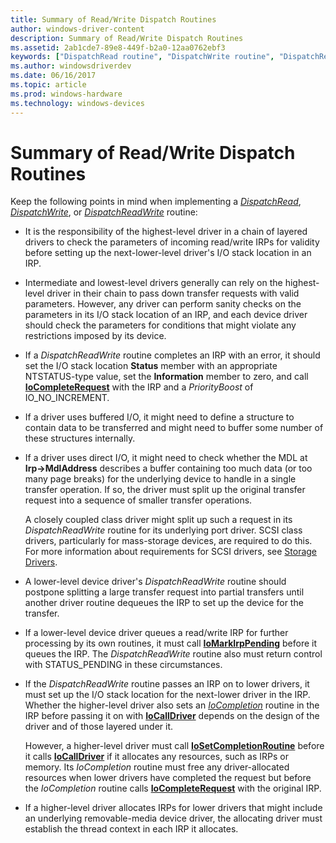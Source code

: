 ```yaml
---
title: Summary of Read/Write Dispatch Routines
author: windows-driver-content
description: Summary of Read/Write Dispatch Routines
ms.assetid: 2ab1cde7-89e8-449f-b2a0-12aa0762ebf3
keywords: ["DispatchRead routine", "DispatchWrite routine", "DispatchReadWrite routine", "dispatch routines WDK kernel , DispatchReadWrite routine", "dispatch routines WDK kernel , DispatchWrite routine", "dispatch routines WDK kernel , DispatchRead routine", "read/write dispatch routines WDK kernel", "IRP_MJ_WRITE I/O function codes", "IRP_MJ_READ I/O function codes", "data transfers WDK kernel , read/write dispatch routines", "transferring data WDK kernel , read/write dispatch routines"]
ms.author: windowsdriverdev
ms.date: 06/16/2017
ms.topic: article
ms.prod: windows-hardware
ms.technology: windows-devices
---
```


# Summary of Read/Write Dispatch Routines





Keep the following points in mind when implementing a [*DispatchRead*](https://msdn.microsoft.com/library/windows/hardware/ff543376), [*DispatchWrite*](https://msdn.microsoft.com/library/windows/hardware/ff544034), or [*DispatchReadWrite*](https://msdn.microsoft.com/library/windows/hardware/ff543381) routine:

-   It is the responsibility of the highest-level driver in a chain of layered drivers to check the parameters of incoming read/write IRPs for validity before setting up the next-lower-level driver's I/O stack location in an IRP.

-   Intermediate and lowest-level drivers generally can rely on the highest-level driver in their chain to pass down transfer requests with valid parameters. However, any driver can perform sanity checks on the parameters in its I/O stack location of an IRP, and each device driver should check the parameters for conditions that might violate any restrictions imposed by its device.

-   If a *DispatchReadWrite* routine completes an IRP with an error, it should set the I/O stack location **Status** member with an appropriate NTSTATUS-type value, set the **Information** member to zero, and call [**IoCompleteRequest**](https://msdn.microsoft.com/library/windows/hardware/ff548343) with the IRP and a *PriorityBoost* of IO\_NO\_INCREMENT.

-   If a driver uses buffered I/O, it might need to define a structure to contain data to be transferred and might need to buffer some number of these structures internally.

-   If a driver uses direct I/O, it might need to check whether the MDL at **Irp-&gt;MdlAddress** describes a buffer containing too much data (or too many page breaks) for the underlying device to handle in a single transfer operation. If so, the driver must split up the original transfer request into a sequence of smaller transfer operations.

    A closely coupled class driver might split up such a request in its *DispatchReadWrite* routine for its underlying port driver. SCSI class drivers, particularly for mass-storage devices, are required to do this. For more information about requirements for SCSI drivers, see [Storage Drivers](https://msdn.microsoft.com/library/windows/hardware/ff566976).

-   A lower-level device driver's *DispatchReadWrite* routine should postpone splitting a large transfer request into partial transfers until another driver routine dequeues the IRP to set up the device for the transfer.

-   If a lower-level device driver queues a read/write IRP for further processing by its own routines, it must call [**IoMarkIrpPending**](https://msdn.microsoft.com/library/windows/hardware/ff549422) before it queues the IRP. The *DispatchReadWrite* routine also must return control with STATUS\_PENDING in these circumstances.

-   If the *DispatchReadWrite* routine passes an IRP on to lower drivers, it must set up the I/O stack location for the next-lower driver in the IRP. Whether the higher-level driver also sets an [*IoCompletion*](https://msdn.microsoft.com/library/windows/hardware/ff548354) routine in the IRP before passing it on with [**IoCallDriver**](https://msdn.microsoft.com/library/windows/hardware/ff548336) depends on the design of the driver and of those layered under it.

    However, a higher-level driver must call [**IoSetCompletionRoutine**](https://msdn.microsoft.com/library/windows/hardware/ff549679) before it calls [**IoCallDriver**](https://msdn.microsoft.com/library/windows/hardware/ff548336) if it allocates any resources, such as IRPs or memory. Its *IoCompletion* routine must free any driver-allocated resources when lower drivers have completed the request but before the *IoCompletion* routine calls [**IoCompleteRequest**](https://msdn.microsoft.com/library/windows/hardware/ff548343) with the original IRP.

-   If a higher-level driver allocates IRPs for lower drivers that might include an underlying removable-media device driver, the allocating driver must establish the thread context in each IRP it allocates.

 

 




